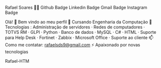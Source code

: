 Rafael Soares 👨‍💻
Github Badge Linkedin Badge Gmail Badge Instagram Badge

Olá! 👋 Bem vindo ao meu perfil
🔭 Cursando Engenharia da Computação
🌱 Tecnologias : Administração de servidores · Redes de computadores · TOTVS RM · GLPI · Python · Banco de dados · MySQL · C# · HTML · Suporte para Help Desk · Fortinet · Zabbix · Microsoft Office · Suporte ao cliente 
📫 Como me contatar: rafaelsds9@gmail.com
⚡ Apaixonado por novas tecnologias

Rafael-HTM
